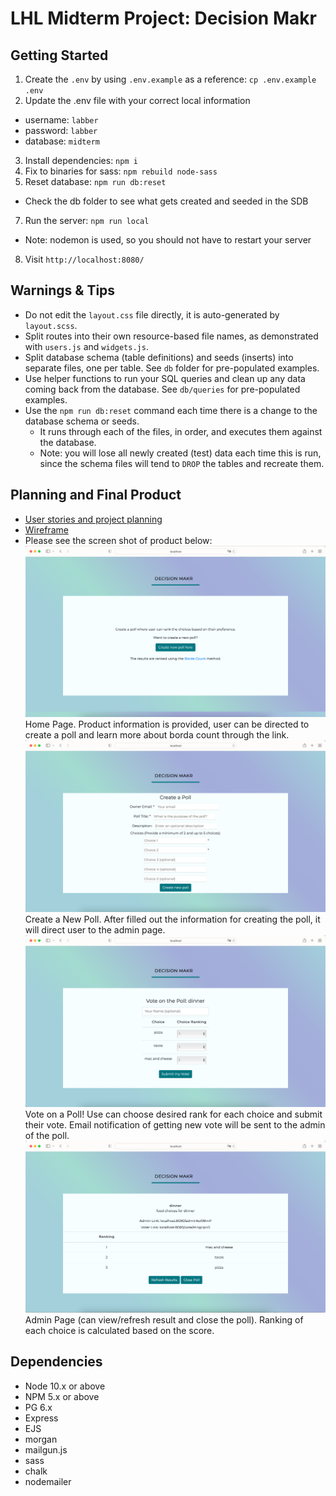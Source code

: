 LHL Midterm Project: Decision Makr
=========

## Getting Started

1. Create the `.env` by using `.env.example` as a reference: `cp .env.example .env`
2. Update the .env file with your correct local information 
  - username: `labber` 
  - password: `labber` 
  - database: `midterm`
3. Install dependencies: `npm i`
4. Fix to binaries for sass: `npm rebuild node-sass`
5. Reset database: `npm run db:reset`
  - Check the db folder to see what gets created and seeded in the SDB
7. Run the server: `npm run local`
  - Note: nodemon is used, so you should not have to restart your server
8. Visit `http://localhost:8080/`

## Warnings & Tips

- Do not edit the `layout.css` file directly, it is auto-generated by `layout.scss`.
- Split routes into their own resource-based file names, as demonstrated with `users.js` and `widgets.js`.
- Split database schema (table definitions) and seeds (inserts) into separate files, one per table. See `db` folder for pre-populated examples. 
- Use helper functions to run your SQL queries and clean up any data coming back from the database. See `db/queries` for pre-populated examples.
- Use the `npm run db:reset` command each time there is a change to the database schema or seeds. 
  - It runs through each of the files, in order, and executes them against the database. 
  - Note: you will lose all newly created (test) data each time this is run, since the schema files will tend to `DROP` the tables and recreate them.

## Planning and Final Product
- [User stories and project planning](https://docs.google.com/document/d/1ItWgjM_ccWPtv-EIqeQDQ3-iT91uW4oHItH7x82KtnM/edit?usp=sharing)
- [Wireframe](https://www.figma.com/file/Q68LekRzeEsw6xQ4Dk9G3H/decisionMakr?node-id=0%3A1)
- Please see the screen shot of product below:
!["Home Page"](/docs/front.png)
Home Page. Product information is provided, user can be directed to create a poll and learn more about borda count through the link.
!["New Poll"](/docs/new.png)
Create a New Poll. After filled out the information for creating the poll, it will direct user to the admin page.
!["Vote on a Poll"](/docs/vote.png)
Vote on a Poll! Use can choose desired rank for each choice and submit their vote. Email notification of getting new vote will be sent to the admin of the poll.
!["Vote on a Poll"](/docs/admin.png)
Admin Page (can view/refresh result and close the poll).
Ranking of each choice is calculated based on the score.

## Dependencies

- Node 10.x or above
- NPM 5.x or above
- PG 6.x
- Express
- EJS
- morgan
- mailgun.js
- sass
- chalk
- nodemailer

